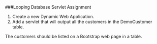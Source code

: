 <!--djw:done-->
###Looping Database Servlet Assignment
1. Create a new Dynamic Web Application. 
2. Add a servlet that will output all the customers in the DemoCustomer table.

The customers should be listed on a Bootstrap web page in a table.